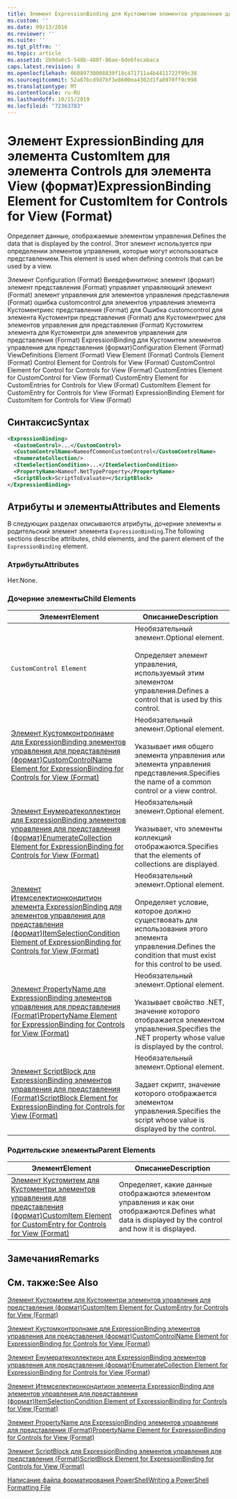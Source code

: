 ```yaml
---
title: Элемент ExpressionBinding для Кустомитем элементов управления для представления (формат) | Документация Майкрософт
ms.custom: ''
ms.date: 09/13/2016
ms.reviewer: ''
ms.suite: ''
ms.tgt_pltfrm: ''
ms.topic: article
ms.assetid: 2b9da6c5-548b-480f-86ae-6de6fecabaca
caps.latest.revision: 8
ms.openlocfilehash: 06089730008839f18c471711a4b4411722f99c38
ms.sourcegitcommit: 52a67bcd9d7bf3e8600ea4302d1fa8970ff9c998
ms.translationtype: MT
ms.contentlocale: ru-RU
ms.lasthandoff: 10/15/2019
ms.locfileid: "72363783"
---
```

# <a name="expressionbinding-element-for-customitem-for-controls-for-view-format"></a><span data-ttu-id="2e78f-102">Элемент ExpressionBinding для элемента CustomItem для элемента Controls для элемента View (формат)</span><span class="sxs-lookup"><span data-stu-id="2e78f-102">ExpressionBinding Element for CustomItem for Controls for View (Format)</span></span>

<span data-ttu-id="2e78f-103">Определяет данные, отображаемые элементом управления.</span><span class="sxs-lookup"><span data-stu-id="2e78f-103">Defines the data that is displayed by the control.</span></span> <span data-ttu-id="2e78f-104">Этот элемент используется при определении элементов управления, которые могут использоваться представлением.</span><span class="sxs-lookup"><span data-stu-id="2e78f-104">This element is used when defining controls that can be used by a view.</span></span>

<span data-ttu-id="2e78f-105">Элемент Configuration (Format) Виевдефинитионс элемент (формат) элемент представления (Format) управляет управляющий элемент (Format) элемент управления для элементов управления представления (Format) ошибка customcontrol для элементов управления элемента Кустоментриес представления (Format) для Ошибка customcontrol для элемента Кустоментри представления (Format) для Кустоментриес для элементов управления для представления (Format) Кустомитем элемента для Кустоментри для элементов управления для представления (Format) ExpressionBinding для Кустомитем элементов управления для представления (формат)</span><span class="sxs-lookup"><span data-stu-id="2e78f-105">Configuration Element (Format) ViewDefinitions Element (Format) View Element (Format) Controls Element (Format) Control Element for Controls for View (Format) CustomControl Element for Control for Controls for View (Format) CustomEntries Element for CustomControl for View (Format) CustomEntry Element for CustomEntries for Controls for View (Format) CustomItem Element for CustomEntry for Controls for View (Format) ExpressionBinding Element for CustomItem for Controls for View (Format)</span></span>

## <a name="syntax"></a><span data-ttu-id="2e78f-106">Синтаксис</span><span class="sxs-lookup"><span data-stu-id="2e78f-106">Syntax</span></span>

```xml
<ExpressionBinding>
  <CustomControl>...</CustomControl>
  <CustomControlName>NameofCommonCustomControl</CustomControlName>
  <EnumerateCollection/>
  <ItemSelectionCondition>...</ItemSelectionCondition>
  <PropertyName>Nameof.NetTypeProperty</PropertyName>
  <ScriptBlock>ScriptToEvaluate></ScriptBlock>
</ExpressionBinding>
```

## <a name="attributes-and-elements"></a><span data-ttu-id="2e78f-107">Атрибуты и элементы</span><span class="sxs-lookup"><span data-stu-id="2e78f-107">Attributes and Elements</span></span>

<span data-ttu-id="2e78f-108">В следующих разделах описываются атрибуты, дочерние элементы и родительский элемент элемента `ExpressionBinding`.</span><span class="sxs-lookup"><span data-stu-id="2e78f-108">The following sections describe attributes, child elements, and the parent element of the `ExpressionBinding` element.</span></span>

### <a name="attributes"></a><span data-ttu-id="2e78f-109">Атрибуты</span><span class="sxs-lookup"><span data-stu-id="2e78f-109">Attributes</span></span>

<span data-ttu-id="2e78f-110">Нет.</span><span class="sxs-lookup"><span data-stu-id="2e78f-110">None.</span></span>

### <a name="child-elements"></a><span data-ttu-id="2e78f-111">Дочерние элементы</span><span class="sxs-lookup"><span data-stu-id="2e78f-111">Child Elements</span></span>

|<span data-ttu-id="2e78f-112">Элемент</span><span class="sxs-lookup"><span data-stu-id="2e78f-112">Element</span></span>|<span data-ttu-id="2e78f-113">Описание</span><span class="sxs-lookup"><span data-stu-id="2e78f-113">Description</span></span>|
|-------------|-----------------|
|`CustomControl Element`|<span data-ttu-id="2e78f-114">Необязательный элемент.</span><span class="sxs-lookup"><span data-stu-id="2e78f-114">Optional element.</span></span><br /><br /> <span data-ttu-id="2e78f-115">Определяет элемент управления, используемый этим элементом управления.</span><span class="sxs-lookup"><span data-stu-id="2e78f-115">Defines a control that is used by this control.</span></span>|
|[<span data-ttu-id="2e78f-116">Элемент Кустомконтролнаме для ExpressionBinding элементов управления для представления (формат)</span><span class="sxs-lookup"><span data-stu-id="2e78f-116">CustomControlName Element for ExpressionBinding for Controls for View (Format)</span></span>](./customcontrolname-element-for-expressionbinding-for-controls-for-view-format.md)|<span data-ttu-id="2e78f-117">Необязательный элемент.</span><span class="sxs-lookup"><span data-stu-id="2e78f-117">Optional element.</span></span><br /><br /> <span data-ttu-id="2e78f-118">Указывает имя общего элемента управления или элемента управления представления.</span><span class="sxs-lookup"><span data-stu-id="2e78f-118">Specifies the name of a common control or a view control.</span></span>|
|[<span data-ttu-id="2e78f-119">Элемент Енумератеколлектион для ExpressionBinding элементов управления для представления (формат)</span><span class="sxs-lookup"><span data-stu-id="2e78f-119">EnumerateCollection Element for ExpressionBinding for Controls for View (Format)</span></span>](./enumeratecollection-element-for-expressionbinding-for-controls-for-view-format.md)|<span data-ttu-id="2e78f-120">Необязательный элемент.</span><span class="sxs-lookup"><span data-stu-id="2e78f-120">Optional element.</span></span><br /><br /> <span data-ttu-id="2e78f-121">Указывает, что элементы коллекций отображаются.</span><span class="sxs-lookup"><span data-stu-id="2e78f-121">Specifies that the elements of collections are displayed.</span></span>|
|[<span data-ttu-id="2e78f-122">Элемент Итемселектионкондитион элемента ExpressionBinding для элементов управления для представления (формат)</span><span class="sxs-lookup"><span data-stu-id="2e78f-122">ItemSelectionCondition Element of ExpressionBinding for Controls for View (Format)</span></span>](./itemselectioncondition-element-for-expressionbinding-for-controls-for-view-format.md)|<span data-ttu-id="2e78f-123">Необязательный элемент.</span><span class="sxs-lookup"><span data-stu-id="2e78f-123">Optional element.</span></span><br /><br /> <span data-ttu-id="2e78f-124">Определяет условие, которое должно существовать для использования этого элемента управления.</span><span class="sxs-lookup"><span data-stu-id="2e78f-124">Defines the condition that must exist for this control to be used.</span></span>|
|[<span data-ttu-id="2e78f-125">Элемент PropertyName для ExpressionBinding элементов управления для представления (Format)</span><span class="sxs-lookup"><span data-stu-id="2e78f-125">PropertyName Element for ExpressionBinding for Controls for View (Format)</span></span>](./propertyname-element-for-expressionbinding-for-controls-for-view-format.md)|<span data-ttu-id="2e78f-126">Необязательный элемент.</span><span class="sxs-lookup"><span data-stu-id="2e78f-126">Optional element.</span></span><br /><br /> <span data-ttu-id="2e78f-127">Указывает свойство .NET, значение которого отображается элементом управления.</span><span class="sxs-lookup"><span data-stu-id="2e78f-127">Specifies the .NET property whose value is displayed by the control.</span></span>|
|[<span data-ttu-id="2e78f-128">Элемент ScriptBlock для ExpressionBinding элементов управления для представления (Format)</span><span class="sxs-lookup"><span data-stu-id="2e78f-128">ScriptBlock Element for ExpressionBinding for Controls for View (Format)</span></span>](./scriptblock-element-for-expressionbinding-for-controls-for-view-format.md)|<span data-ttu-id="2e78f-129">Необязательный элемент.</span><span class="sxs-lookup"><span data-stu-id="2e78f-129">Optional element.</span></span><br /><br /> <span data-ttu-id="2e78f-130">Задает скрипт, значение которого отображается элементом управления.</span><span class="sxs-lookup"><span data-stu-id="2e78f-130">Specifies the script whose value is displayed by the control.</span></span>|

### <a name="parent-elements"></a><span data-ttu-id="2e78f-131">Родительские элементы</span><span class="sxs-lookup"><span data-stu-id="2e78f-131">Parent Elements</span></span>

|<span data-ttu-id="2e78f-132">Элемент</span><span class="sxs-lookup"><span data-stu-id="2e78f-132">Element</span></span>|<span data-ttu-id="2e78f-133">Описание</span><span class="sxs-lookup"><span data-stu-id="2e78f-133">Description</span></span>|
|-------------|-----------------|
|[<span data-ttu-id="2e78f-134">Элемент Кустомитем для Кустоментри элементов управления для представления (формат)</span><span class="sxs-lookup"><span data-stu-id="2e78f-134">CustomItem Element for CustomEntry for Controls for View (Format)</span></span>](./customitem-element-for-customentry-for-controls-for-view-format.md)|<span data-ttu-id="2e78f-135">Определяет, какие данные отображаются элементом управления и как они отображаются.</span><span class="sxs-lookup"><span data-stu-id="2e78f-135">Defines what data is displayed by the control and how it is displayed.</span></span>|

## <a name="remarks"></a><span data-ttu-id="2e78f-136">Замечания</span><span class="sxs-lookup"><span data-stu-id="2e78f-136">Remarks</span></span>

## <a name="see-also"></a><span data-ttu-id="2e78f-137">См. также:</span><span class="sxs-lookup"><span data-stu-id="2e78f-137">See Also</span></span>

[<span data-ttu-id="2e78f-138">Элемент Кустомитем для Кустоментри элементов управления для представления (формат)</span><span class="sxs-lookup"><span data-stu-id="2e78f-138">CustomItem Element for CustomEntry for Controls for View (Format)</span></span>](./customitem-element-for-customentry-for-controls-for-view-format.md)

[<span data-ttu-id="2e78f-139">Элемент Кустомконтролнаме для ExpressionBinding элементов управления для представления (формат)</span><span class="sxs-lookup"><span data-stu-id="2e78f-139">CustomControlName Element for ExpressionBinding for Controls for View (Format)</span></span>](./customcontrolname-element-for-expressionbinding-for-controls-for-view-format.md)

[<span data-ttu-id="2e78f-140">Элемент Енумератеколлектион для ExpressionBinding элементов управления для представления (формат)</span><span class="sxs-lookup"><span data-stu-id="2e78f-140">EnumerateCollection Element for ExpressionBinding for Controls for View (Format)</span></span>](./enumeratecollection-element-for-expressionbinding-for-controls-for-view-format.md)

[<span data-ttu-id="2e78f-141">Элемент Итемселектионкондитион элемента ExpressionBinding для элементов управления для представления (формат)</span><span class="sxs-lookup"><span data-stu-id="2e78f-141">ItemSelectionCondition Element of ExpressionBinding for Controls for View (Format)</span></span>](./itemselectioncondition-element-for-expressionbinding-for-controls-for-view-format.md)

[<span data-ttu-id="2e78f-142">Элемент PropertyName для ExpressionBinding элементов управления для представления (Format)</span><span class="sxs-lookup"><span data-stu-id="2e78f-142">PropertyName Element for ExpressionBinding for Controls for View (Format)</span></span>](./propertyname-element-for-expressionbinding-for-controls-for-view-format.md)

[<span data-ttu-id="2e78f-143">Элемент ScriptBlock для ExpressionBinding элементов управления для представления (Format)</span><span class="sxs-lookup"><span data-stu-id="2e78f-143">ScriptBlock Element for ExpressionBinding for Controls for View (Format)</span></span>](./scriptblock-element-for-expressionbinding-for-controls-for-view-format.md)

[<span data-ttu-id="2e78f-144">Написание файла форматирования PowerShell</span><span class="sxs-lookup"><span data-stu-id="2e78f-144">Writing a PowerShell Formatting File</span></span>](./writing-a-powershell-formatting-file.md)
